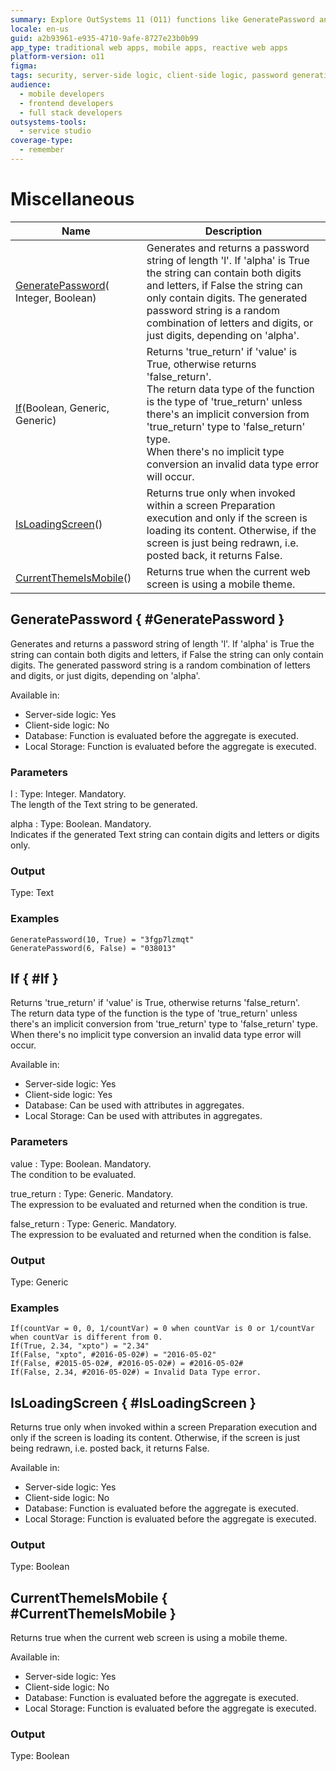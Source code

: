 ```yaml
---
summary: Explore OutSystems 11 (O11) functions like GeneratePassword and If, which offer server-side and client-side logic capabilities.
locale: en-us
guid: a2b93961-e935-4710-9afe-8727e23b0b99
app_type: traditional web apps, mobile apps, reactive web apps
platform-version: o11
figma:
tags: security, server-side logic, client-side logic, password generation, conditional statements
audience:
  - mobile developers
  - frontend developers
  - full stack developers
outsystems-tools:
  - service studio
coverage-type:
  - remember
---
```


# Miscellaneous


<table markdown="1">
<thead>
<tr>
<th>Name</th>
<th>Description</th>
</tr>
</thead>
<tbody>
<tr>
<td><a href="#GeneratePassword">GeneratePassword</a>(&#8203;Integer, Boolean)</td>
<td>Generates and returns a password string of length 'l'. If 'alpha' is True the string can contain both digits and letters, if False the string can only contain digits. The generated password string is a random combination of letters and digits, or just digits, depending on 'alpha'.</td>
</tr>
<tr>
<td><a href="#If">If</a>(&#8203;Boolean, Generic, Generic)</td>
<td>Returns 'true_return' if 'value' is True, otherwise returns 'false_return'.<br/>The return data type of the function is the type of 'true_return' unless there's an implicit conversion from 'true_return' type to 'false_return' type.<br/>When there's no implicit type conversion an invalid data type error will occur.</td>
</tr>
<tr>
<td><a href="#IsLoadingScreen">IsLoadingScreen</a>()</td>
<td>Returns true only when invoked within a screen Preparation execution and only if the screen is loading its content. Otherwise, if the screen is just being redrawn, i.e. posted back, it returns False.</td>
</tr>
<tr>
<td><a href="#CurrentThemeIsMobile">CurrentThemeIsMobile</a>()</td>
<td>Returns true when the current web screen is using a mobile theme.</td>
</tr>
</tbody>
</table>

## GeneratePassword { #GeneratePassword }

Generates and returns a password string of length 'l'. If 'alpha' is True the string can contain both digits and letters, if False the string can only contain digits. The generated password string is a random combination of letters and digits, or just digits, depending on 'alpha'.  

Available in:  

  * Server-side logic: Yes
  * Client-side logic: No
  * Database: Function is evaluated before the aggregate is executed.
  * Local Storage: Function is evaluated before the aggregate is executed.

### Parameters

l
:    Type: Integer. Mandatory.  
The length of the Text string to be generated.

alpha
:    Type: Boolean. Mandatory.  
Indicates if the generated Text string can contain digits and letters or digits only.

### Output

Type: Text  

### Examples

```
GeneratePassword(10, True) = "3fgp7lzmqt"
GeneratePassword(6, False) = "038013"
```

## If { #If }

Returns 'true_return' if 'value' is True, otherwise returns 'false_return'.  
The return data type of the function is the type of 'true_return' unless there's an implicit conversion from 'true_return' type to 'false_return' type.  
When there's no implicit type conversion an invalid data type error will occur.  

Available in:  

  * Server-side logic: Yes
  * Client-side logic: Yes
  * Database: Can be used with attributes in aggregates.
  * Local Storage: Can be used with attributes in aggregates.

### Parameters

value
:    Type: Boolean. Mandatory.  
The condition to be evaluated.

true_return
:    Type: Generic. Mandatory.  
The expression to be evaluated and returned when the condition is true.

false_return
:    Type: Generic. Mandatory.  
The expression to be evaluated and returned when the condition is false.

### Output

Type: Generic  

### Examples

```
If(countVar = 0, 0, 1/countVar) = 0 when countVar is 0 or 1/countVar when countVar is different from 0.
If(True, 2.34, "xpto") = "2.34"
If(False, "xpto", #2016-05-02#) = "2016-05-02"
If(False, #2015-05-02#, #2016-05-02#) = #2016-05-02#
If(False, 2.34, #2016-05-02#) = Invalid Data Type error.
```

## IsLoadingScreen { #IsLoadingScreen }

Returns true only when invoked within a screen Preparation execution and only if the screen is loading its content. Otherwise, if the screen is just being redrawn, i.e. posted back, it returns False.  

Available in:  

  * Server-side logic: Yes
  * Client-side logic: No
  * Database: Function is evaluated before the aggregate is executed.
  * Local Storage: Function is evaluated before the aggregate is executed.

### Output

Type: Boolean  

## CurrentThemeIsMobile { #CurrentThemeIsMobile }

Returns true when the current web screen is using a mobile theme.  

Available in:  

  * Server-side logic: Yes
  * Client-side logic: No
  * Database: Function is evaluated before the aggregate is executed.
  * Local Storage: Function is evaluated before the aggregate is executed.

### Output

Type: Boolean  


